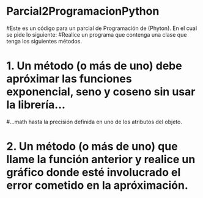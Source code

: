 # Parcial2ProgramacionPython
#Este es un código para un parcial de Programación de (Phyton). En el cual se pide lo siguiente:
#Realice un programa que contenga una clase que tenga los siguientes métodos.
# 1. Un método (o más de uno) debe apróximar las funciones exponencial, seno y coseno sin usar la librería...
#...math hasta la precisión definida en uno de los atributos del objeto.
# 2. Un método (o más de uno) que llame la función anterior y realice un gráfico donde esté involucrado el error cometido en la apróximación.
